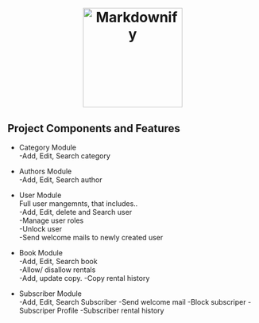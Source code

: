 <h1 align="center">
  <br>
  <a href="http://www.amitmerchant.com/electron-markdownify"><img src="https://res.cloudinary.com/askerhub/image/upload/v1704565759/logo-sm_xhh4sq_pzkm6r.png" alt="Markdownify" width="200"></a>
</h1>





<p align="center">


</p>

## Project Components and Features
* Category Module </br>
  -Add, Edit, Search category </br>
  
* Authors Module</br>
 -Add, Edit, Search author</br>
 
 * User Module</br>
 Full user mangemnts, that includes..</br>
 -Add, Edit, delete and Search user</br>
 -Manage user roles</br>
 -Unlock user</br>
 -Send welcome mails to newly created user</br>

* Book Module</br>
 -Add, Edit, Search book</br>
 -Allow/ disallow rentals</br>
 -Add, update copy.
 -Copy rental history

 * Subscriber Module</br>
 -Add, Edit, Search Subscriber
 -Send welcome mail
 -Block subscriper
 -Subscriper Profile
 -Subscriber rental history
